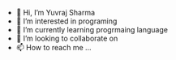 - 👋 Hi, I’m Yuvraj Sharma
- 👀 I’m interested in programing
- 🌱 I’m currently learning progrmaing language 
- 💞️ I’m looking to collaborate on 
- 📫 How to reach me ...

<!---
yuvrajsharma119/yuvrajsharma119 is a ✨ special ✨ repository because its `README.md` (this file) appears on your GitHub profile.
You can click the Preview link to take a look at your changes.
--->
